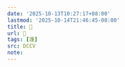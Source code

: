 ```yaml
---
date: '2025-10-13T10:27:17+08:00'
lastmod: '2025-10-14T21:46:45-08:00'
title: 􁳹
url: 􁳹
tags: [護]
src: DCCV
note:
---
```


